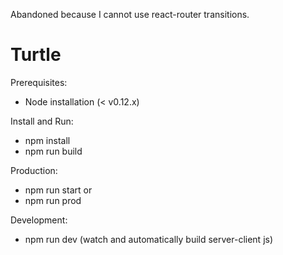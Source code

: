 Abandoned because I cannot use react-router transitions.

# Turtle

Prerequisites:
- Node installation (< v0.12.x)

Install and Run:
- npm install
- npm run build

Production:
- npm run start
or
- npm run prod

Development:
- npm run dev (watch and automatically build server-client js)